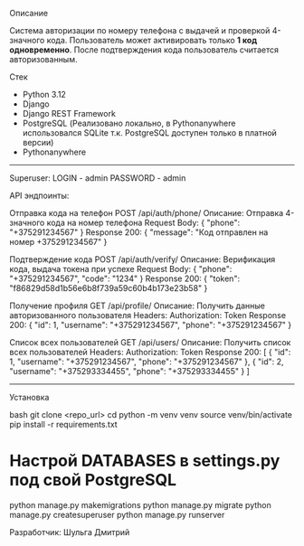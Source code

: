 Описание

Система авторизации по номеру телефона с выдачей и проверкой 4-значного кода. Пользователь может активировать только **1 код одновременно**. После подтверждения кода пользователь считается авторизованным.

Стек

- Python 3.12
- Django
- Django REST Framework
- PostgreSQL (Реализовано локально, в Pythonanywhere использовался SQLite т.к. PostgreSQL доступен только в платной версии)
- Pythonanywhere

---
Superuser:
LOGIN - admin
PASSWORD - admin

API эндпоинты:

Отправка кода на телефон
POST /api/auth/phone/
Описание: Отправка 4-значного кода на номер телефона
Request Body:
{
  "phone": "+375291234567"
}
Response 200:
{
  "message": "Код отправлен на номер +375291234567"
}

Подтверждение кода
POST /api/auth/verify/
Описание: Верификация кода, выдача токена при успехе
Request Body:
{
  "phone": "+375291234567",
  "code": "1234"
}
Response 200:
{
  "token": "f86829d58d1b56e6b8f739a59c60b4b173e23b58"
}

Получение профиля
GET /api/profile/
Описание: Получить данные авторизованного пользователя
Headers:
Authorization: Token <token>
Response 200:
{
  "id": 1,
  "username": "+375291234567",
  "phone": "+375291234567"
}

Список всех пользователей
GET /api/users/
Описание: Получить список всех пользователей
Headers:
Authorization: Token <token>
Response 200:
[
  {
    "id": 1,
    "username": "+375291234567",
    "phone": "+375291234567"
  },
  {
    "id": 2,
    "username": "+375293334455",
    "phone": "+375293334455"
  }
]

---

Установка

bash
git clone <repo_url>
cd <project>
python -m venv venv
source venv/bin/activate
pip install -r requirements.txt

# Настрой DATABASES в settings.py под свой PostgreSQL

python manage.py makemigrations
python manage.py migrate
python manage.py createsuperuser
python manage.py runserver

Разработчик: Шульга Дмитрий
